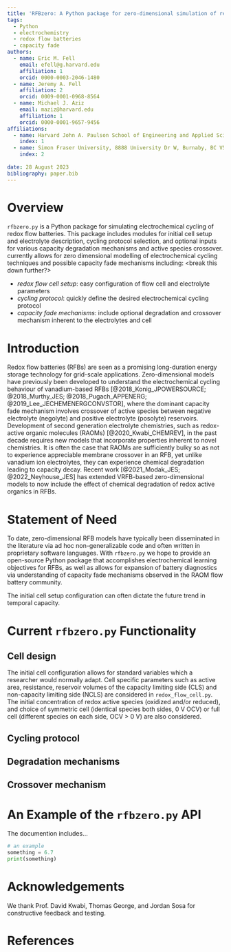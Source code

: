 ```yaml
---
title: 'RFBzero: A Python package for zero-dimensional simulation of redox flow battery cycling'
tags:
  - Python
  - electrochemistry
  - redox flow batteries
  - capacity fade
authors:
  - name: Eric M. Fell
    email: efell@g.harvard.edu
    affiliation: 1
    orcid: 0000-0003-2046-1480
  - name: Jeremy A. Fell
    affiliation: 2
    orcid: 0009-0001-0968-8564
  - name: Michael J. Aziz
    email: maziz@harvard.edu
    affiliation: 1
    orcid: 0000-0001-9657-9456
affiliations: 
  - name: Harvard John A. Paulson School of Engineering and Applied Sciences, 29 Oxford Street, Cambridge, MA, 02138, USA
    index: 1
  - name: Simon Fraser University, 8888 University Dr W, Burnaby, BC V5A 1S6, Canada
    index: 2
  
date: 28 August 2023
bibliography: paper.bib
---
```


# Overview

`rfbzero.py` is a Python package for simulating electrochemical cycling of redox flow batteries. This package includes modules for initial cell setup and electrolyte description, cycling protocol selection, and optional inputs for various capacity degradation mechanisms and active species crossover.
currently allows for zero dimensional modelling of electrochemical cycling techniques and possible capacity fade mechanisms including:
<break this down further?>
- _redox flow cell setup_: easy configuration of flow cell and electrolyte parameters
- _cycling protocol_: quickly define the desired electrochemical cycling protocol
- _capacity fade mechanisms_: include optional degradation and crossover mechanism inherent to the electrolytes and cell


# Introduction
Redox flow batteries (RFBs) are seen as a promising long-duration energy storage technology for grid-scale applications. Zero-dimensional models have previously been developed to understand the electrochemical cycling behaviour of vanadium-based RFBs [@2018_Konig_JPOWERSOURCE; @2018_Murthy_JES; @2018_Pugach_APPENERG; @2019_Lee_JECHEMENERGCONVSTOR], where the dominant capacity fade mechanism involves crossover of active species between negative electrolyte (negolyte) and positive electrolyte (posolyte) reservoirs. Development of second generation electrolyte chemistries, such as redox-active organic molecules (RAOMs) [@2020_Kwabi_CHEMREV], in the past decade requires new models that incorporate properties inherent to novel chemistries. It is often the case that RAOMs are sufficiently bulky so as not to experience appreciable membrane crossover in an RFB, yet unlike vanadium ion electrolytes, they can experience chemical degradation leading to capacity decay. Recent work [@2021_Modak_JES; @2022_Neyhouse_JES] has extended VRFB-based zero-dimensional models to now include the effect of chemical degradation of redox active organics in RFBs.

# Statement of Need
To date, zero-dimensional RFB models have typically been disseminated in the literature via ad hoc non-generalizable code and often written in proprietary software languages. With `rfbzero.py` we hope to provide an open-source Python package that accomplishes electrochemical learning objectives for RFBs, as well as allows for expansion of battery diagnostics via understanding of capacity fade mechanisms observed in the RAOM flow battery community.

The initial cell setup configuration can often dictate the future trend in temporal capacity.

# Current `rfbzero.py` Functionality


## Cell design
The initial cell configuration allows for standard variables which a researcher would normally adapt. Cell specific parameters such as active area, resistance, reservoir volumes of the capacity limiting side (CLS) and non-capacity limiting side (NCLS) are considered in `redox_flow_cell.py`. The initial concentration of redox active species (oxidized and/or reduced), and choice of symmetric cell (identical species both sides, 0 V OCV) or full cell (different species on each side, OCV > 0 V) are also considered.

## Cycling protocol

## Degradation mechanisms

## Crossover mechanism

# An Example of the `rfbzero.py` API
The documention includes...

```python
# an example
something = 6.7
print(something)
```


# Acknowledgements
We thank Prof. David Kwabi, Thomas George, and Jordan Sosa for constructive feedback and testing.

# References



